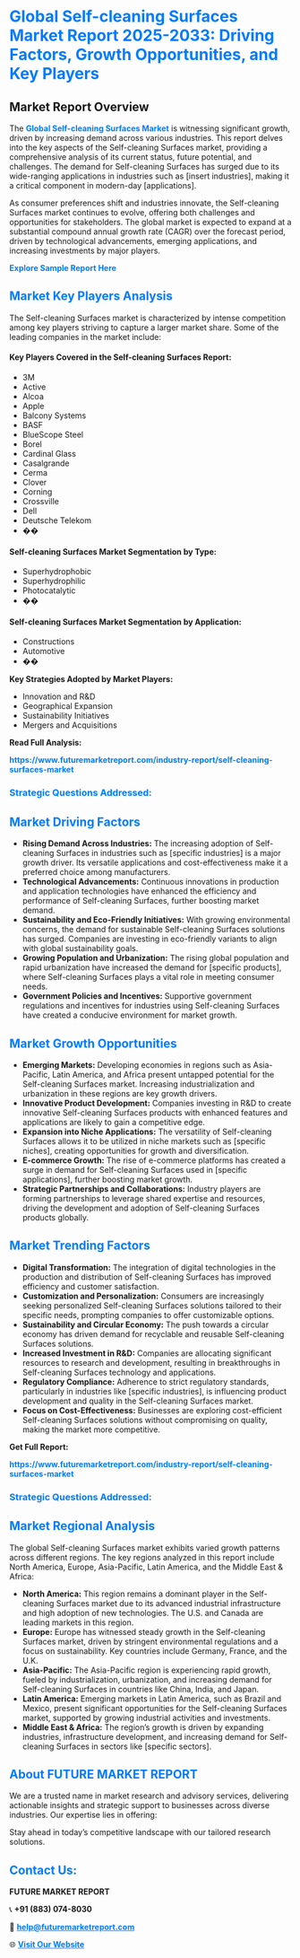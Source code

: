 <h1 style="color: #007BFF;">Global Self-cleaning Surfaces Market Report 2025-2033: Driving Factors, Growth Opportunities, and Key Players</h1>

<section id="overview">
<h2>Market Report Overview</h2>
<p>The <a href="https://www.futuremarketreport.com/industry-report/self-cleaning-surfaces-market" style="color: #007BFF; text-decoration: none;"><strong>Global Self-cleaning Surfaces Market</strong></a> is witnessing significant growth, driven by increasing demand across various industries. This report delves into the key aspects of the Self-cleaning Surfaces market, providing a comprehensive analysis of its current status, future potential, and challenges. The demand for Self-cleaning Surfaces has surged due to its wide-ranging applications in industries such as [insert industries], making it a critical component in modern-day [applications].</p>
<p>As consumer preferences shift and industries innovate, the Self-cleaning Surfaces market continues to evolve, offering both challenges and opportunities for stakeholders. The global market is expected to expand at a substantial compound annual growth rate (CAGR) over the forecast period, driven by technological advancements, emerging applications, and increasing investments by major players.</p>
</section>

<section id="overview">
<p><a href="https://www.futuremarketreport.com/request-sample/reportId=113865" style="color: #007BFF; text-decoration: none;"><strong>Explore Sample Report Here</strong></a></p>
</section>

<section id="key-players">
<h2 style="color: #007BFF;">Market Key Players Analysis</h2>
<p>The Self-cleaning Surfaces market is characterized by intense competition among key players striving to capture a larger market share. Some of the leading companies in the market include:</p>
<h4>Key Players Covered in the Self-cleaning Surfaces Report:</h4>
<ul><li>3M</li><li>Active</li><li>Alcoa</li><li>Apple</li><li>Balcony Systems</li><li>BASF</li><li>BlueScope Steel</li><li>Borel</li><li>Cardinal Glass</li><li>Casalgrande</li><li>Cerma</li><li>Clover</li><li>Corning</li><li>Crossville</li><li>Dell</li><li>Deutsche Telekom</li><li>��</li></ul>
<h4>Self-cleaning Surfaces Market Segmentation by Type:</h4>
<ul><li>Superhydrophobic</li><li>Superhydrophilic</li><li>Photocatalytic</li><li>��</li></ul>

<h4>Self-cleaning Surfaces Market Segmentation by Application:</h4>
<ul><li>Constructions</li><li>Automotive</li><li>��</li></ul>
<p><strong>Key Strategies Adopted by Market Players:</strong></p>
<ul>
<li>Innovation and R&D</li>
<li>Geographical Expansion</li>
<li>Sustainability Initiatives</li>
<li>Mergers and Acquisitions</li>
</ul>
</section>

<section>
<p><strong>Read Full Analysis: </strong></p><a href="https://www.futuremarketreport.com/industry-report/self-cleaning-surfaces-market" style="color: #007BFF; text-decoration: none;"><strong>https://www.futuremarketreport.com/industry-report/self-cleaning-surfaces-market</strong></a>
<h3 style="color: #007BFF;">Strategic Questions Addressed:</h3>
</section>

<section id="driving-factors">
<h2 style="color: #007BFF;">Market Driving Factors</h2>
<ul>
<li><strong>Rising Demand Across Industries:</strong> The increasing adoption of Self-cleaning Surfaces in industries such as [specific industries] is a major growth driver. Its versatile applications and cost-effectiveness make it a preferred choice among manufacturers.</li>
<li><strong>Technological Advancements:</strong> Continuous innovations in production and application technologies have enhanced the efficiency and performance of Self-cleaning Surfaces, further boosting market demand.</li>
<li><strong>Sustainability and Eco-Friendly Initiatives:</strong> With growing environmental concerns, the demand for sustainable Self-cleaning Surfaces solutions has surged. Companies are investing in eco-friendly variants to align with global sustainability goals.</li>
<li><strong>Growing Population and Urbanization:</strong> The rising global population and rapid urbanization have increased the demand for [specific products], where Self-cleaning Surfaces plays a vital role in meeting consumer needs.</li>
<li><strong>Government Policies and Incentives:</strong> Supportive government regulations and incentives for industries using Self-cleaning Surfaces have created a conducive environment for market growth.</li>
</ul>
</section>

<section id="growth-opportunities">
<h2 style="color: #007BFF;">Market Growth Opportunities</h2>
<ul>
<li><strong>Emerging Markets:</strong> Developing economies in regions such as Asia-Pacific, Latin America, and Africa present untapped potential for the Self-cleaning Surfaces market. Increasing industrialization and urbanization in these regions are key growth drivers.</li>
<li><strong>Innovative Product Development:</strong> Companies investing in R&D to create innovative Self-cleaning Surfaces products with enhanced features and applications are likely to gain a competitive edge.</li>
<li><strong>Expansion into Niche Applications:</strong> The versatility of Self-cleaning Surfaces allows it to be utilized in niche markets such as [specific niches], creating opportunities for growth and diversification.</li>
<li><strong>E-commerce Growth:</strong> The rise of e-commerce platforms has created a surge in demand for Self-cleaning Surfaces used in [specific applications], further boosting market growth.</li>
<li><strong>Strategic Partnerships and Collaborations:</strong> Industry players are forming partnerships to leverage shared expertise and resources, driving the development and adoption of Self-cleaning Surfaces products globally.</li>
</ul>
</section>

<section id="trending-factors">
<h2 style="color: #007BFF;">Market Trending Factors</h2>
<ul>
<li><strong>Digital Transformation:</strong> The integration of digital technologies in the production and distribution of Self-cleaning Surfaces has improved efficiency and customer satisfaction.</li>
<li><strong>Customization and Personalization:</strong> Consumers are increasingly seeking personalized Self-cleaning Surfaces solutions tailored to their specific needs, prompting companies to offer customizable options.</li>
<li><strong>Sustainability and Circular Economy:</strong> The push towards a circular economy has driven demand for recyclable and reusable Self-cleaning Surfaces solutions.</li>
<li><strong>Increased Investment in R&D:</strong> Companies are allocating significant resources to research and development, resulting in breakthroughs in Self-cleaning Surfaces technology and applications.</li>
<li><strong>Regulatory Compliance:</strong> Adherence to strict regulatory standards, particularly in industries like [specific industries], is influencing product development and quality in the Self-cleaning Surfaces market.</li>
<li><strong>Focus on Cost-Effectiveness:</strong> Businesses are exploring cost-efficient Self-cleaning Surfaces solutions without compromising on quality, making the market more competitive.</li>
</ul>
</section>

<section>
<p><strong>Get Full Report: </strong></p><a href="https://www.futuremarketreport.com/industry-report/self-cleaning-surfaces-market" style="color: #007BFF; text-decoration: none;"><strong>https://www.futuremarketreport.com/industry-report/self-cleaning-surfaces-market</strong></a>
<h3 style="color: #007BFF;">Strategic Questions Addressed:</h3>
</section>


<section id="regional-analysis">
<h2 style="color: #007BFF;">Market Regional Analysis</h2>
<p>The global Self-cleaning Surfaces market exhibits varied growth patterns across different regions. The key regions analyzed in this report include North America, Europe, Asia-Pacific, Latin America, and the Middle East & Africa:</p>
<ul>
<li><strong>North America:</strong> This region remains a dominant player in the Self-cleaning Surfaces market due to its advanced industrial infrastructure and high adoption of new technologies. The U.S. and Canada are leading markets in this region.</li>
<li><strong>Europe:</strong> Europe has witnessed steady growth in the Self-cleaning Surfaces market, driven by stringent environmental regulations and a focus on sustainability. Key countries include Germany, France, and the U.K.</li>
<li><strong>Asia-Pacific:</strong> The Asia-Pacific region is experiencing rapid growth, fueled by industrialization, urbanization, and increasing demand for Self-cleaning Surfaces in countries like China, India, and Japan.</li>
<li><strong>Latin America:</strong> Emerging markets in Latin America, such as Brazil and Mexico, present significant opportunities for the Self-cleaning Surfaces market, supported by growing industrial activities and investments.</li>
<li><strong>Middle East & Africa:</strong> The region’s growth is driven by expanding industries, infrastructure development, and increasing demand for Self-cleaning Surfaces in sectors like [specific sectors].</li>
</ul>
</section>

<footer>
<h2 style="color: #007BFF;">About FUTURE MARKET REPORT</h2>
<p>We are a trusted name in market research and advisory services, delivering actionable insights and strategic support to businesses across diverse industries. Our expertise lies in offering:</p>

<p>Stay ahead in today’s competitive landscape with our tailored research solutions.</p>

<h2 style="color: #007BFF;">Contact Us:</h2>
<p><strong>FUTURE MARKET REPORT</strong></p>
<p>📞 <strong>+91 (883) 074-8030</strong></p>
<p>📧 <strong><a href="mailto:help@futuremarketreport.com" style="color: #007BFF;">help@futuremarketreport.com</a></strong></p>
<p>🌐 <strong><a href="https://www.futuremarketreport.com/" style="color: #007BFF;">Visit Our Website</a></strong></p>
</footer>